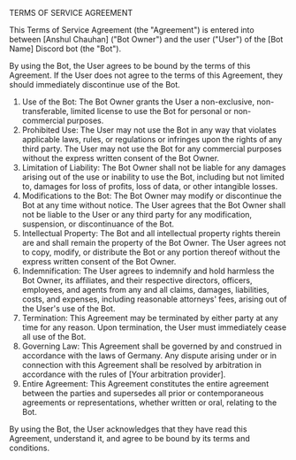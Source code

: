 
TERMS OF SERVICE AGREEMENT

This Terms of Service Agreement (the "Agreement") is entered into between [Anshul Chauhan] ("Bot Owner") and the user ("User") of the [Bot Name] Discord bot (the "Bot").

By using the Bot, the User agrees to be bound by the terms of this Agreement. If the User does not agree to the terms of this Agreement, they should immediately discontinue use of the Bot.

1. Use of the Bot: The Bot Owner grants the User a non-exclusive, non-transferable, limited license to use the Bot for personal or non-commercial purposes.
2. Prohibited Use: The User may not use the Bot in any way that violates applicable laws, rules, or regulations or infringes upon the rights of any third party. The User may not use the Bot for any commercial purposes without the express written consent of the Bot Owner.
3. Limitation of Liability: The Bot Owner shall not be liable for any damages arising out of the use or inability to use the Bot, including but not limited to, damages for loss of profits, loss of data, or other intangible losses.
4. Modifications to the Bot: The Bot Owner may modify or discontinue the Bot at any time without notice. The User agrees that the Bot Owner shall not be liable to the User or any third party for any modification, suspension, or discontinuance of the Bot.
5. Intellectual Property: The Bot and all intellectual property rights therein are and shall remain the property of the Bot Owner. The User agrees not to copy, modify, or distribute the Bot or any portion thereof without the express written consent of the Bot Owner.
6. Indemnification: The User agrees to indemnify and hold harmless the Bot Owner, its affiliates, and their respective directors, officers, employees, and agents from any and all claims, damages, liabilities, costs, and expenses, including reasonable attorneys' fees, arising out of the User's use of the Bot.
7. Termination: This Agreement may be terminated by either party at any time for any reason. Upon termination, the User must immediately cease all use of the Bot.
8. Governing Law: This Agreement shall be governed by and construed in accordance with the laws of Germany. Any dispute arising under or in connection with this Agreement shall be resolved by arbitration in accordance with the rules of [Your arbitration provider].
9. Entire Agreement: This Agreement constitutes the entire agreement between the parties and supersedes all prior or contemporaneous agreements or representations, whether written or oral, relating to the Bot.

By using the Bot, the User acknowledges that they have read this Agreement, understand it, and agree to be bound by its terms and conditions.
